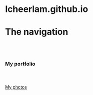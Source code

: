 # Icheerlam.github.io

<h1>The navigation</h1>
<br>
<br>
 <a href="Spike's profolio.html" ></a><h3>My portfolio</h3></a>
 <br>
 <a href="https://500px.com.cn/community/user-details/afaa01dec4d8a92773525ab8dbf633449"><h3></h3>My photos</a><h3></a>
 


            
